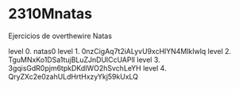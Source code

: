 # 2310Mnatas
Ejercicios de overthewire Natas

level 0.
natas0
level 1.
0nzCigAq7t2iALyvU9xcHlYN4MlkIwlq
level 2.
TguMNxKo1DSa1tujBLuZJnDUlCcUAPlI
level 3.
3gqisGdR0pjm6tpkDKdIWO2hSvchLeYH
level 4.
QryZXc2e0zahULdHrtHxzyYkj59kUxLQ